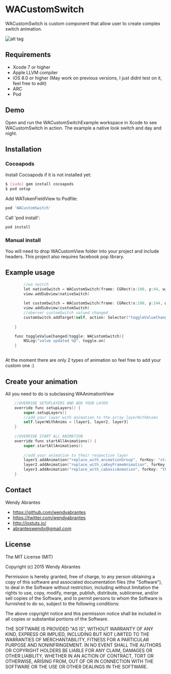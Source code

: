 # WACustomSwitch

WACustomSwitch is custom component that allow user to create complex switch animation.

![alt tag](https://raw.githubusercontent.com/wendyabrantes/WACustomSwitch/master/WACustomSwitch.gif)

## Requirements
* Xcode 7 or higher
* Apple LLVM compiler
* iOS 8.0 or higher (May work on previous versions, I just didnt test on it, feel free to edit)
* ARC
* Pod 

## Demo

Open and run the WACustomSwitchExample workspace in Xcode to see WACustomSwitch in action. The example a native look switch and day and night. 

## Installation

### Cocoapods

Install Cocoapods if it is not installed yet:

``` bash
$ [sudo] gem install cocoapods
$ pod setup
```

Add WATokenFieldView to Podfile:

``` bash
pod 'WACustomSwitch'
```

Call 'pod install':

``` bash
pod install
```

### Manual install

You will need to drop WACustomView folder into your project and include headers. 
This project also requires facebook pop library.


## Example usage

``` objective-c
        //wa switch
        let nativeSwitch = WACustomSwitch(frame: CGRect(x:100, y:44, width:60, height:35), animationType: AnimationType.NativeAnimation)
        view.addSubview(nativeSwitch)
        
        let customSwitch = WACustomSwitch(frame: CGRect(x:100, y:144, width:100, height:50), animationType: AnimationType.DayNightAnimation)
        view.addSubview(customSwitch)
        //oberver customSwitch valued changed
        customSwitch.addTarget(self, action: Selector("toggleValueChanged:"), forControlEvents: UIControlEvents.ValueChanged)
        
    }

    func toggleValueChanged(toggle: WACustomSwitch){
        NSLog("value updated %@", toggle.on)    
    }
        
```
At the moment there are only 2 types of animation so feel free to add your custom one :)

## Create your animation

All you need to do is subclassing WAAnimationView
``` objective-c
    //OVERRIDE SETUPLAYERS AND ADD YOUR LAYER
    override func setupLayers() {
        super.setupLayers()
        //add your layer with animation to the array layerWithAnims
        self.layerWithAnims = [layer1, layer2, layer3]        
    }
    
    //OVERRIDE START ALL ANIMATION
    override func startAllAnimations() {
        super.startAllAnimations()
        
        //add your animation to their respective layer
        layer1.addAnimation("replace_with_animationGroup", forKey: "strokeBackgroundAnimations")
        layer2.addAnimation("replace_with_caKeyFrameAnimation", forKey: "backgroundAnimations")
        layer3.addAnimation("replace_with_cabasicAnmation", forKey: "thumbAnimations")
    }

```

## Contact

Wendy Abrantes

- https://github.com/wendyabrantes
- https://twitter.com/wendyabrantes
- http://iostuts.io/
- abranteswendy@gmail.com

## License

The MIT License (MIT)

Copyright (c) 2015 Wendy Abrantes

Permission is hereby granted, free of charge, to any person obtaining a copy
of this software and associated documentation files (the "Software"), to deal
in the Software without restriction, including without limitation the rights
to use, copy, modify, merge, publish, distribute, sublicense, and/or sell
copies of the Software, and to permit persons to whom the Software is
furnished to do so, subject to the following conditions:

The above copyright notice and this permission notice shall be included in all
copies or substantial portions of the Software.

THE SOFTWARE IS PROVIDED "AS IS", WITHOUT WARRANTY OF ANY KIND, EXPRESS OR
IMPLIED, INCLUDING BUT NOT LIMITED TO THE WARRANTIES OF MERCHANTABILITY,
FITNESS FOR A PARTICULAR PURPOSE AND NONINFRINGEMENT. IN NO EVENT SHALL THE
AUTHORS OR COPYRIGHT HOLDERS BE LIABLE FOR ANY CLAIM, DAMAGES OR OTHER
LIABILITY, WHETHER IN AN ACTION OF CONTRACT, TORT OR OTHERWISE, ARISING FROM,
OUT OF OR IN CONNECTION WITH THE SOFTWARE OR THE USE OR OTHER DEALINGS IN THE
SOFTWARE.
